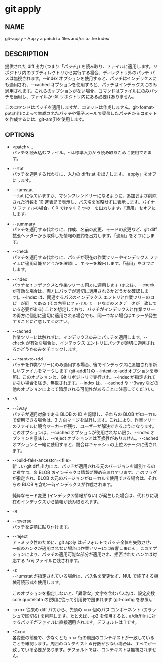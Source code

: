 # git apply

## NAME
git-apply - Apply a patch to files and/or to the index

## DESCRIPTION 
提供された diff 出力 (つまり「パッチ」) を読み取り、ファイルに適用します。リポジトリ内のサブディレクトリから実行する場合、ディレクトリ外のパッチ パスは無視されます。--index オプションを使用すると、パッチはインデックスにも適用され、--cached オプションを使用すると、パッチはインデックスにのみ適用されます。これらのオプションがない場合、コマンドはファイルにのみパッチを適用し、ファイルが Git リポジトリ内にある必要はありません。

このコマンドはパッチを適用しますが、コミットは作成しません。git-format-patch[1]によって生成されたパッチや電子メールで受信したパッチからコミットを作成するには、git-am[1]を使用します。

## OPTIONS

* \<patch>…​  
パッチを読み込むファイル。- は標準入力から読み取るために使用できます。

* --stat  
パッチを適用する代わりに、入力の diffstat を出力します。「apply」をオフにします。

* --numstat  
--stat に似ていますが、マシンフレンドリーになるように、追加および削除された行数を 10 進表記で表示し、パス名を省略せずに表示します。バイナリ ファイルの場合、0 0 ではなく 2 つの - を出力します。「適用」をオフにします。

* --summary  
パッチを適用する代わりに、作成、名前の変更、モードの変更など、git diff 拡張ヘッダーから取得した情報の要約を出力します。「適用」をオフにします。

* --check  
パッチを適用する代わりに、パッチが現在の作業ツリーやインデックス ファイルに適用可能かどうかを確認し、エラーを検出します。「適用」をオフにします。

* --index  
パッチをインデックスと作業ツリーの両方に適用します (または、--check が有効な場合は、両方にパッチが適切に適用されるかどうかを確認します)。--index は、関連するパスのインデックス エントリと作業ツリーのコピーが同一である (その内容とファイル モードなどのメタデータが一致している必要がある) ことを想定しており、パッチがインデックスと作業ツリーの両方に個別に適切に適用される場合でも、同一でない場合はエラーが発生することに注意してください。

* --cached  
作業ツリーには触れずに、インデックスのみにパッチを適用します。--check が有効な場合は、インデックス エントリにパッチが適切に適用されるかどうかのみをチェックします。

* --intent-to-add  
パッチを作業ツリーにのみ適用する場合、後でインデックスに追加される新しいファイルをマークします (git-add[1] の --intent-to-add オプションを参照)。このオプションは、Git リポジトリで実行され、--index が指定されていない場合を除き、無視されます。--index は、--cached や --3way などの他のオプションによって暗示される可能性があることに注意してください。

* -3  
* --3way  
パッチが適用対象である BLOB の ID を記録し、それらの BLOB がローカルで使用できる場合は、3 方向マージを試行します。これにより、作業ツリーのファイルに競合マーカーが残り、ユーザーが解決できるようになります。このオプションは、--cached オプションが使用されない限り、--index オプションを意味し、--reject オプションとは互換性がありません。--cached オプションと一緒に使用すると、競合はキャッシュの上位ステージに残されます。

* --build-fake-ancestor=\<file>  
新しい git diff 出力には、パッチが適用される元のバージョンを識別するのに役立つ、各 BLOB のインデックス情報が埋め込まれています。このフラグが指定され、BLOB の元のバージョンがローカルで使用できる場合は、それらの BLOB を含む一時インデックスが作成されます。<br><br>純粋なモード変更 (インデックス情報がない) が発生した場合は、代わりに現在のインデックスから情報が読み取られます。

* -R  
* --reverse  
パッチを逆順に貼り付けます。

* --reject  
アトミック性のために、git apply はデフォルトでパッチ全体を失敗させ、一部のハンクが適用されない場合は作業ツリーには影響しません。このオプションにより、パッチの適用可能な部分が適用され、拒否されたハンクは対応する *.rej ファイルに残されます。

* -z  
--numstat が指定されている場合は、パス名を変更せず、NUL で終了する機械可読形式を使用します。<br><br>このオプションを指定しないと、「異常な」文字を含むパス名は、設定変数 core.quotePath の説明に従って引用符で囲まれます (git-config を参照)。

* -p\<n>
従来の diff パスから、先頭の \<n> 個のパス コンポーネント (スラッシュで区切る) を削除します。たとえば、-p2 を使用すると、a/dir/file に対するパッチがファイルに直接適用されます。デフォルトは 1 です。

* -C\<n>  
各変更の前後で、少なくとも \<n> 行の周囲のコンテキストが一致していることを確認します。周囲のコンテキストの行数が少ない場合は、すべてが一致している必要があります。デフォルトでは、コンテキストは無視されません。
